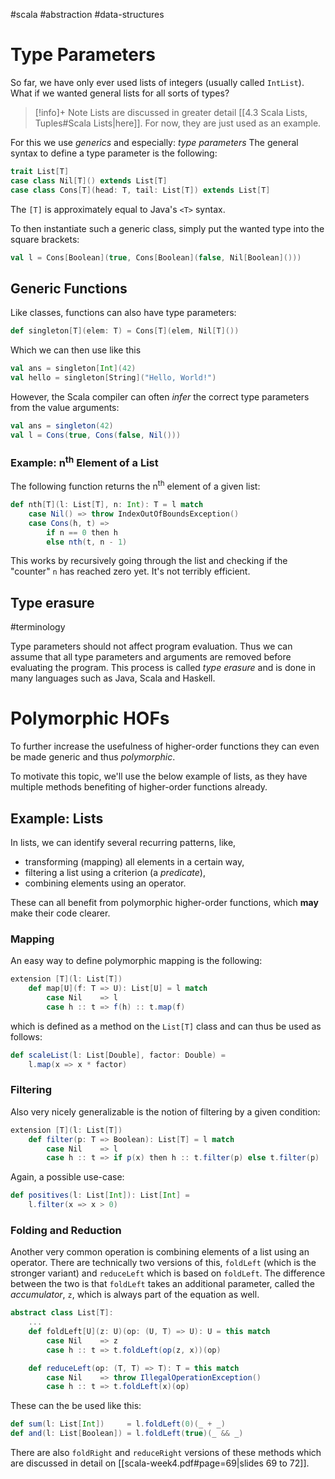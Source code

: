#scala #abstraction #data-structures 
# Type Parameters
So far, we have only ever used lists of integers (usually called `IntList`). What if we wanted general lists for all sorts of types?

> [!info]+ Note
> Lists are discussed in greater detail [[4.3 Scala Lists, Tuples#Scala Lists|here]]. 
> For now, they are just used as an example.

For this we use *generics* and especially: *type parameters*
The general syntax to define a type parameter is the following:
```Scala
trait List[T]
case class Nil[T]() extends List[T]
case class Cons[T](head: T, tail: List[T]) extends List[T]
```
The `[T]` is approximately equal to Java's `<T>` syntax.

To then instantiate such a generic class, simply put the wanted type into the square brackets:
```Scala
val l = Cons[Boolean](true, Cons[Boolean](false, Nil[Boolean]()))
```

## Generic Functions
Like classes, functions can also have type parameters:
```Scala
def singleton[T](elem: T) = Cons[T](elem, Nil[T]())
```
Which we can then use like this
```Scala
val ans = singleton[Int](42)
val hello = singleton[String]("Hello, World!")
```

However, the Scala compiler can often *infer* the correct type parameters from the value arguments:
```Scala
val ans = singleton(42)
val l = Cons(true, Cons(false, Nil()))
```

### Example: n<sup>th</sup> Element of a List
The following function returns the n<sup>th</sup> element of a given list:
```Scala
def nth[T](l: List[T], n: Int): T = l match
	case Nil() => throw IndexOutOfBoundsException()
	case Cons(h, t) =>
		if n == 0 then h
		else nth(t, n - 1)
```
This works by recursively going through the list and checking if the "counter" `n` has reached zero yet. It's not terribly efficient.

## Type erasure
#terminology 

Type parameters should not affect program evaluation. Thus we can assume that all type parameters and arguments are removed before evaluating the program.
This process is called *type erasure* and is done in many languages such as Java, Scala and Haskell.

# Polymorphic HOFs
To further increase the usefulness of higher-order functions they can even be made generic and thus *polymorphic*.

To motivate this topic, we'll use the below example of lists, as they have multiple methods benefiting of higher-order functions already.

## Example: Lists
In lists, we can identify several recurring patterns, like,
- transforming (mapping) all elements in a certain way,
- filtering a list using a criterion (a *predicate*),
- combining elements using an operator.

These can all benefit from polymorphic higher-order functions, which **may** make their code clearer.

### Mapping
An easy way to define polymorphic mapping is the following:
```Scala
extension [T](l: List[T])
	def map[U](f: T => U): List[U] = l match
		case Nil    => l
		case h :: t => f(h) :: t.map(f)
```
which is defined as a method on the `List[T]` class and can thus be used as follows:
```Scala
def scaleList(l: List[Double], factor: Double) =
	l.map(x => x * factor)
```

### Filtering
Also very nicely generalizable is the notion of filtering by a given condition:
```Scala
extension [T](l: List[T])
	def filter(p: T => Boolean): List[T] = l match
		case Nil    => l
		case h :: t => if p(x) then h :: t.filter(p) else t.filter(p)
```
Again, a possible use-case:
```Scala
def positives(l: List[Int]): List[Int] = 
	l.filter(x => x > 0)
```

### Folding and Reduction
Another very common operation is combining elements of a list using an operator.
There are technically two versions of this, `foldLeft` (which is the stronger variant) and `reduceLeft` which is based on `foldLeft`.
The difference between the two is that `foldLeft` takes an additional parameter, called the *accumulator*, `z`, which is always part of the equation as well.
```Scala
abstract class List[T]:
	...
	def foldLeft[U](z: U)(op: (U, T) => U): U = this match
		case Nil    => z
		case h :: t => t.foldLeft(op(z, x))(op)

	def reduceLeft(op: (T, T) => T): T = this match
		case Nil    => throw IllegalOperationException()
		case h :: t => t.foldLeft(x)(op)
```
These can the be used like this:
```Scala
def sum(l: List[Int])     = l.foldLeft(0)(_ + _)
def and(l: List[Boolean]) = l.foldLeft(true)(_ && _)
```

There are also `foldRight` and `reduceRight` versions of these methods which are discussed in detail on [[scala-week4.pdf#page=69|slides 69 to 72]].